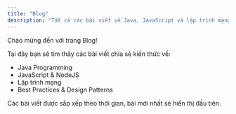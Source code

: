 ```yaml
---
title: "Blog"
description: "Tất cả các bài viết về Java, JavaScript và lập trình mạng"
---
```


Chào mừng đến với trang Blog! 

Tại đây bạn sẽ tìm thấy các bài viết chia sẻ kiến thức về:
- Java Programming
- JavaScript & NodeJS
- Lập trình mạng
- Best Practices & Design Patterns

Các bài viết được sắp xếp theo thời gian, bài mới nhất sẽ hiển thị đầu tiên.


